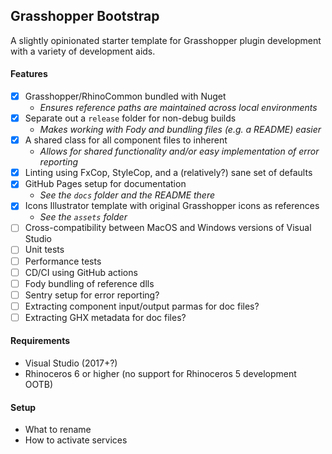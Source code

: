 ## Grasshopper Bootstrap

A slightly opinionated starter template for Grasshopper plugin development with a variety of development aids.

#### Features

- [X] Grasshopper/RhinoCommon bundled with Nuget
  - *Ensures reference paths are maintained across local environments*
- [X] Separate out a `release` folder for non-debug builds
  - *Makes working with Fody and bundling files (e.g. a README) easier*
- [X] A shared class for all component files to inherent
  - *Allows for shared functionality and/or easy implementation of error reporting*
- [X] Linting using FxCop, StyleCop, and a (relatively?) sane set of defaults
- [X] GitHub Pages setup for documentation
  - *See the `docs` folder and the README there*
- [X] Icons Illustrator template with original Grasshopper icons as references
  - *See the `assets` folder*
- [ ] Cross-compatibility between MacOS and Windows versions of Visual Studio
- [ ] Unit tests
- [ ] Performance tests
- [ ] CD/CI using GitHub actions
- [ ] Fody bundling of reference dlls
- [ ] Sentry setup for error reporting?
- [ ] Extracting component input/output parmas for doc files?
- [ ] Extracting GHX metadata for doc files?

#### Requirements

- Visual Studio (2017+?)
- Rhinoceros 6 or higher (no support for Rhinoceros 5 development OOTB)

#### Setup

- What to rename
- How to activate services
